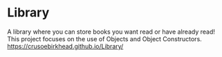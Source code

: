 # Library
A library where you can store books you want read or have already read!
This project focuses on the use of Objects and Object Constructors.
https://crusoebirkhead.github.io/Library/
